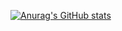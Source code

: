 [![Anurag's GitHub stats](https://github-readme-stats.vercel.app/api?username=kch8906)](https://github.com/kch8906/github-readme-stats)
